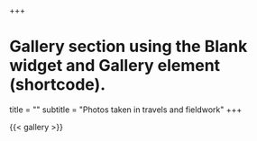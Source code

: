 +++
# Gallery section using the Blank widget and Gallery element (shortcode).


title = ""
subtitle = "Photos taken in travels and fieldwork"
+++

{{< gallery >}}
